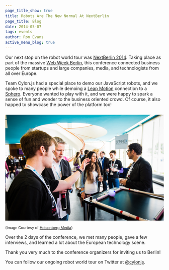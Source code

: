 ```yaml
---
page_title_show: true
title: Robots Are The New Normal At NextBerlin
page_title: Blog
date: 2014-05-07
tags: events
author: Ron Evans
active_menu_blog: true
---
```


Our next stop on the robot world tour was [NextBerlin 2014](http://nextberlin.eu/). Taking place as part of the massive [Web Week Berlin](http://berlinwebweek.de/), this conference connected business people from startups and large companies, media, and technologists from all over Europe.

Team Cylon.js had a special place to demo our JavaScript robots, and we spoke to many people while demoing a [Leap Motion](https://www.leapmotion.com/) connection to a [Sphero](http://www.gosphero.com/sphero-2-0/). Everyone wanted to play with it, and we were happy to spark a sense of fun and wonder to the business oriented crowd. Of course, it also happed to showcase the power of the platform too!

<img src="/images/blog/next-berlin-2014.jpg" alt="thingscon" style="margin: 10px 0;"><small>(Image Courtesy of [Heisenberg Media](http://www.heisenbergmedia.com/))</small>

Over the 2 days of the conference, we met many people, gave a few interviews, and learned a lot about the European technology scene.

Thank you very much to the conference organizers for inviting us to Berlin!

You can follow our ongoing robot world tour on Twitter at [@cylonjs](http://twitter.com/cylonjs).
